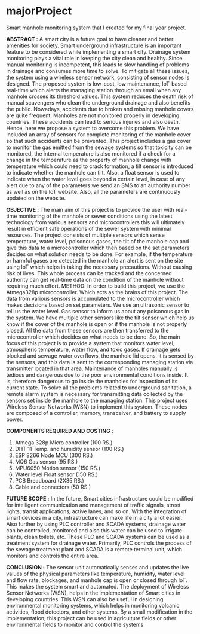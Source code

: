 # majorProject
Smart manhole monitoring system that I created for my final year project.

**ABSTRACT :**
A smart city is a future goal to have cleaner and better amenities for society. Smart
underground infrastructure is an important feature to be considered while implementing
a smart city. Drainage system monitoring plays a vital role in keeping the city clean and
healthy. Since manual monitoring is incompetent, this leads to slow handling of
problems in drainage and consumes more time to solve. To mitigate all these issues,
the system using a wireless sensor network, consisting of sensor nodes is designed.
The proposed system is low-cost, low maintenance, IoT-based real-time which alerts
the managing station through an email when any manhole crosses its threshold values.
This system reduces the death risk of manual scavengers who clean the underground
drainage and also benefits the public.
Nowadays, accidents due to broken and missing manhole covers are quite frequent.
Manholes are not monitored properly in developing countries. These accidents can lead
to serious injuries and also death. Hence, here we propose a system to overcome this
problem. We have included an array of sensors for complete monitoring of the manhole
cover so that such accidents can be prevented. This project includes a gas cover to
monitor the gas emitted from the sewage systems so that toxicity can be monitored, the
internal temperature is also monitored if a check for a change in the temperature as the
property of manhole change with temperature which could need to crack formation, a tilt
sensor is introduced to indicate whether the manhole can tilt. Also, a float sensor is
used to indicate when the water level goes beyond a certain level, in case of any alert
due to any of the parameters we send an SMS to an authority number as well as on the
IoT website. Also, all the parameters are continuously updated on the website.

**OBJECTIVE :**
The main aim of this project is to provide the user with real-time monitoring of the
manhole or sewer conditions using the latest technology from various sensors and
microcontrollers this will ultimately result in efficient safe operations of the sewer system
with minimal resources. The project consists of multiple sensors which sense
temperature, water level, poisonous gases, the tilt of the manhole cap and give this data
to a microcontroller which then based on the set parameters decides on what solution
needs to be done. For example, if the temperature or harmful gases are detected in the
manhole an alert is sent on the site using IoT which helps in taking the necessary
precautions. Without causing risk of lives. This whole process can be tracked and the
concerned authority can get real-time data on the condition of the manhole without
requiring much effort.
METHOD:
In order to build this project, we use the Atmega328p microcontroller. Which acts as the
brains of this project. The data from various sensors is accumulated to the microcontroller
which makes decisions based on set parameters. We use an ultrasonic sensor to tell us the
water level. Gas sensor to inform us about any poisonous gas in the system. We have multiple
other sensors like the tilt sensor which help us know if the cover of the manhole is open or if the
manhole is not properly closed. All the data from these sensors are then transferred to the
microcontroller which decides on what needs to be done. So, the main focus of this project is to
provide a system that monitors water level, atmospheric temperature, water flow, and toxic
gases. If drainage gets blocked and sewage water overflows, the manhole lid opens, it is
sensed by the sensors, and this data is sent to the corresponding managing station via
transmitter located in that area. Maintenance of manholes manually is tedious and dangerous
due to the poor environmental conditions inside. It is, therefore dangerous to go inside the
manholes for inspection of its current state. To solve all the problems related to underground
sanitation, a remote alarm system is necessary for transmitting data collected by the sensors set
inside the manhole to the managing station. This project uses Wireless Sensor Networks (WSN)
to implement this system. These nodes are composed of a controller, memory, transceiver, and
battery to supply power.

**COMPONENTS REQUIRED AND COSTING :**
1. Atmega 328p Micro controller (100 RS.)
2. DHT 11 Temp. and humidity sensor (100 RS.)
3. ESP 8266 Node MCU (300 RS.)
4. MQ6 Gas sensor (95 RS.)
5. MPU6050 Motion sensor (150 RS.)
6. Water level Float sensor (150 RS.)
7. PCB Breadboard (2X35 RS.)
8. Cable and connectors (50 RS.)

**FUTURE SCOPE :**
In the future, Smart cities infrastructure could be modified for intelligent communication
and management of traffic signals, street lights, transit applications, active lanes, and so
on. With the integration of smart devices in a city, infrastructure can make life in a city a
lot easier. Also further by using PLC controller and SCADA systems, drainage water can
be controlled, monitored and also this water can be used to irrigate plants, clean toilets,
etc. These PLC and SCADA systems can be used as a treatment system for drainage
water. Primarily, PLC controls the process of the sewage treatment plant and SCADA is
a remote terminal unit, which monitors and controls the entire area.

**CONCLUSION :**
The sensor unit automatically senses and updates the live values of the physical
parameters like temperature, humidity, water level and flow rate, blockages, and
manhole cap is open or closed through IoT. This makes the system smart and
automated. The deployment of Wireless Sensor Networks (WSN), helps in the
implementation of Smart cities in developing countries. This WSN can also be useful in
designing environmental monitoring systems, which helps in monitoring volcanic
activities, flood detectors, and other systems. By a small modification in the
implementation, this project can be used in agriculture fields or other environmental
fields to monitor and control the systems.
